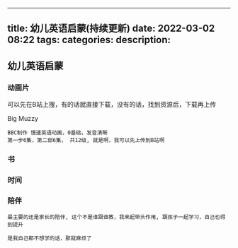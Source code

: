 
---
title: 幼儿英语启蒙(持续更新)
date: 2022-03-02 08:22
tags: 
categories: 
description: 
---

## 幼儿英语启蒙

### 动画片

可以先在B站上搜，有的话就直接下载，没有的话，找到资源后，下载再上传


Big Muzzy

	BBC制作 慢速英语动画，0基础，发音清晰
	第一步6集，第二部6集， 共12级, 就是啊，我可以先上传到B站啊

### 书

### 时间

### 陪伴

	最主要的还是家长的陪伴, 这个不是谁跟谁教，我来起带头作用, 跟孩子一起学习，自己也得到提升
	
	是我自己都不想学的话，那就麻烦了


